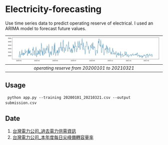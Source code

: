 # Electricity-forecasting

Use time series data to predict operating reserve of electrical. I used an ARIMA model to forecast future values.

| ![](https://github.com/gsdndeer/Electricity-forecasting/blob/main/figures/operating_reserve.jpg) |
|:--:|
|*operating reserve from 20200101 to 20210321*|

## Usage

``` python app.py --training 20200101_20210321.csv --output submission.csv```


## Date
1. [台灣電力公司_過去電力供需資訊](https://data.gov.tw/dataset/19995)
2. [台灣電力公司_本年度每日尖峰備轉容量率](https://data.gov.tw/dataset/25850)
